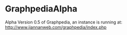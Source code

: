 GraphpediaAlpha
===============

Alpha Version 0.5 of Graphpedia, an instance is running at: http://www.jiannanweb.com/graphpedia/index.php
